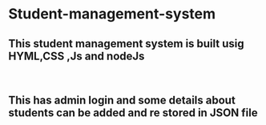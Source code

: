# Student-management-system <br>
<h2>This student management system is built usig HYML,CSS ,Js and nodeJs </h2><br>
<h2>This has admin login and some details about students can be added and re stored in JSON file </h2>
